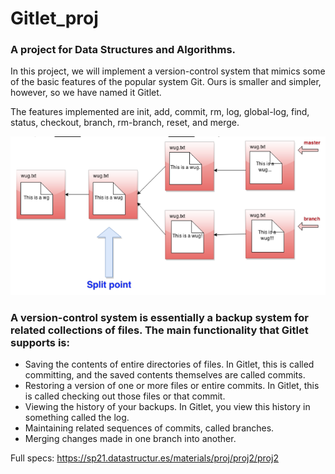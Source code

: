 # Gitlet_proj
### A project for Data Structures and Algorithms.
In this project, we will implement a version-control system that mimics some of the basic features of the popular system Git. Ours is smaller and simpler, however, so we have named it Gitlet.

The features implemented are init, add, commit, rm, log, global-log, find, status, checkout, branch, rm-branch, reset, and merge.

<img src="https://github.com/YingluDeng/Gitlet_proj/blob/main/Screen%20Shot%202021-11-07%20at%203.45.58%20AM.png" />

### A version-control system is essentially a backup system for related collections of files. The main functionality that Gitlet supports is:

* Saving the contents of entire directories of files. In Gitlet, this is called committing, and the saved contents themselves are called commits.
* Restoring a version of one or more files or entire commits. In Gitlet, this is called checking out those files or that commit.
* Viewing the history of your backups. In Gitlet, you view this history in something called the log.
* Maintaining related sequences of commits, called branches.
* Merging changes made in one branch into another.

Full specs: https://sp21.datastructur.es/materials/proj/proj2/proj2
